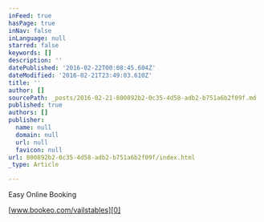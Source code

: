 ```yaml
---
inFeed: true
hasPage: true
inNav: false
inLanguage: null
starred: false
keywords: []
description: ''
datePublished: '2016-02-22T00:08:45.604Z'
dateModified: '2016-02-21T23:49:03.610Z'
title: ''
author: []
sourcePath: _posts/2016-02-21-800892b2-0c35-4d58-adb2-b751a6b2f09f.md
published: true
authors: []
publisher:
  name: null
  domain: null
  url: null
  favicon: null
url: 800892b2-0c35-4d58-adb2-b751a6b2f09f/index.html
_type: Article

---
```

Easy Online Booking

[www.bookeo.com/vailstables][0]

[0]: https://vailstables.wufoo.com/forms/q14bda7c10are56/